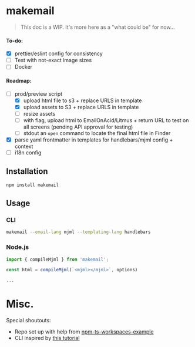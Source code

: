 # makemail

> This doc is a WIP. It's more here as a "what could be" for now...

#### To-do:

- [x] prettier/eslint config for consistency
- [ ] Test with not-exact image sizes
- [ ] Docker

#### Roadmap:

- [ ] prod/preview script
  - [x] upload html file to s3 + replace URLS in template
  - [x] upload assets to S3 + replace URLS in template
  - [ ] resize assets
  - [ ] with flag, upload html to EmailOnAcid/Litmus + return URL to test on all screens (pending API approval for testing)
  - [ ] stdout an `open` command to locate the final html file in Finder
- [x] parse yaml frontmatter in templates for handlebars/mjml config + context
- [ ] i18n config

## Installation

```bash
npm install makemail
```

## Usage

### CLI

```bash
makemail --email-lang mjml --templating-lang handlebars
```

### Node.js

```typescript
import { compileMjml } from 'makemail';

const html = compileMjml(`<mjml></mjml>`, options)

...
```

# Misc.

Special shoutouts:

- Repo set up with help from [npm-ts-workspaces-example](https://github.com/Quramy/npm-ts-workspaces-example)
- CLI inspired by [this tutorial](https://dawchihliou.github.io/articles/writing-your-own-typescript-cli)
